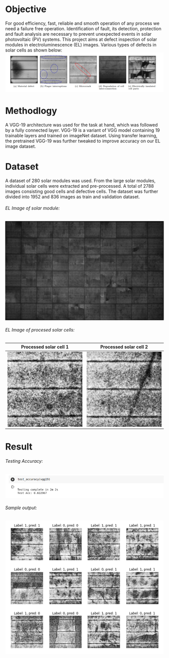 # Objective
For good efficiency, fast, reliable and smooth operation of any process we need a failure free operation. Identification of fault, its detection, protection and fault analysis are necessary to prevent unexpected events in solar photovoltaic (PV) systems. This project aims at defect inspection of solar modules in electroluminescence (EL) images. Various types of defects in solar cells as shown below:
![ImG of defects](https://github.com/AbhinavKSeth/Defective-Solar-Cell/blob/master/Screenshot%20from%202020-08-26%2022-44-29.png)

# Methodlogy
A VGG-19 architecture was used for the task at hand, which was followed by a fully connected layer. VGG-19 is a variant of VGG model containing 19 trainable layers and trained on imageNet dataset. Using transfer learning, the pretrained VGG-19 was further tweaked to improve accuracy on our EL image dataset.

# Dataset 
A dataset of 280 solar modules was used. From the large solar modules, individual solar cells were extracted and pre-processed. A total of 2788 images consisting good cells and defective cells. The dataset was further divided into 1952 and 836 images as train and validation dataset.
###### EL Image of solar module:
![ImG of modules](https://github.com/AbhinavKSeth/Defective-Solar-Cell/blob/master/01.JPG_%20(3).jpg)

###### EL Image of procesed solar cells:
Processed solar cell 1 | Processed solar cell 2
------------ | -------------
![ImG of processed image](https://github.com/AbhinavKSeth/Defective-Solar-Cell/blob/master/M10_IMG19.jpg) | ![ImG of processed image2](https://github.com/AbhinavKSeth/Defective-Solar-Cell/blob/master/M10_IMG9.jpg) 

# Result

###### Testing Accuracy:
![ImG of modules](https://github.com/AbhinavKSeth/Defective-Solar-Cell/blob/master/Screenshot%20from%202020-08-26%2022-55-15.png)
###### Sample output:
![ImG of modules](https://github.com/AbhinavKSeth/Defective-Solar-Cell/blob/master/Sample_output.png)


